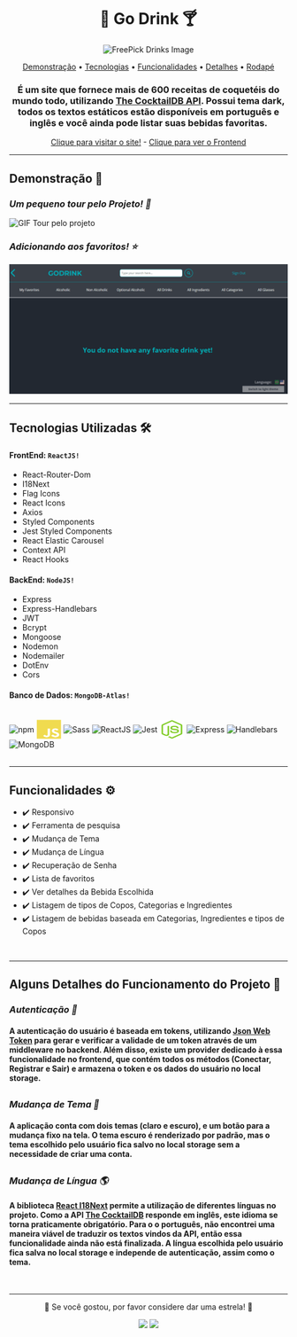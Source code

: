 <h1 align="center">🍹 Go Drink 🍸</h1>

<div align="center">
 <img src="https://img.freepik.com/fotos-gratis/aproxime-se-com-bebidas-deliciosas_23-2149132215.jpg?size=626&ext=jpg" width="400px" alt="FreePick Drinks Image"/>
</div>

<p align="center">
 <a href="#demo">Demonstração</a> •
 <a href="#tecnologias">Tecnologias</a> •
  <a href="#funcionalidades">Funcionalidades</a> •
 <a href="#detalhes">Detalhes</a> •
 <a href="#footer">Rodapé</a>
</p>

<h3 align="center">É um site que fornece mais de 600 receitas de coquetéis do mundo todo, utilizando <a href="https://www.thecocktaildb.com/api.php">The CocktailDB API</a>. Possui tema dark, todos os textos estáticos estão disponíveis em português e inglês e você ainda pode listar suas bebidas favoritas.</h3>

<p align="center">
  <a href="hthttps://go-drink.vercel.app/">Clique para visitar o site!</a> -
  <a href="https://github.com/MatheusAndrade23/Go_Drink">Clique para ver o Frontend</a>
</p>

---

<h2 id="demo">Demonstração 🎥</h2>

_<h3 id="tour">Um pequeno tour pelo Projeto! 🚀</h3>_

<img src="./github/tour.gif" alt="GIF Tour pelo projeto">

_<h3 id="trocando">Adicionando aos favoritos! ⭐</h3>_

<img src="./github/favoritos.gif" alt="GIF Adicionando aos favoritos">

<br>

---

<h2 id="tecnologias">Tecnologias Utilizadas 🛠</h2>

#### FrontEnd: `ReactJS!`

- React-Router-Dom
- I18Next
- Flag Icons
- React Icons
- Axios
- Styled Components
- Jest Styled Components
- React Elastic Carousel
- Context API
- React Hooks

#### BackEnd: `NodeJS!`

- Express
- Express-Handlebars
- JWT
- Bcrypt
- Mongoose
- Nodemon
- Nodemailer
- DotEnv
- Cors

#### Banco de Dados: `MongoDB-Atlas!`

<div style="display: inline_block"><br>
  <img align="center" alt="npm" height="35" width="45" src="https://cdn.jsdelivr.net/gh/devicons/devicon/icons/npm/npm-original-wordmark.svg" />
  <img align="center" alt="Js" height="35" width="45" src="https://raw.githubusercontent.com/devicons/devicon/master/icons/javascript/javascript-plain.svg">
  <img align="center" alt="Sass" height="35" width="45" src="https://cdn.jsdelivr.net/gh/devicons/devicon/icons/sass/sass-original.svg">
  <img align="center" alt="ReactJS" height="35" width="45" src="https://cdn.jsdelivr.net/gh/devicons/devicon/icons/react/react-original.svg">
  <img align="center" alt="Jest" height="35" width="45" src="https://cdn.jsdelivr.net/gh/devicons/devicon/icons/jest/jest-plain.svg">
  <img align="center" alt="NodeJS" height="35" width="45" src="https://raw.githubusercontent.com/devicons/devicon/master/icons/nodejs/nodejs-plain.svg">
  <img align="center" alt="Express" height="35" width="45" src="https://cdn.jsdelivr.net/gh/devicons/devicon/icons/express/express-original.svg">
  <img align="center" alt="Handlebars" height="35" width="45" src="https://cdn.jsdelivr.net/gh/devicons/devicon/icons/handlebars/handlebars-original.svg">
  <img align="center" alt="MongoDB" height="35" width="45" src="https://cdn.jsdelivr.net/gh/devicons/devicon/icons/mongodb/mongodb-plain.svg">
 </div>

 <br>

---

<h2 id="funcionalidades">Funcionalidades ⚙️</h2>

- ✔️ Responsivo
- ✔️ Ferramenta de pesquisa
- ✔️ Mudança de Tema
- ✔️ Mudança de Língua
- ✔️ Recuperação de Senha
- ✔️ Lista de favoritos
- ✔️ Ver detalhes da Bebida Escolhida
- ✔️ Listagem de tipos de Copos, Categorias e Ingredientes
- ✔️ Listagem de bebidas baseada em Categorias, Ingredientes e tipos de Copos

<br>

---

<h2 id="detalhes">Alguns Detalhes do Funcionamento do Projeto 🔎</h2>

_<h3>Autenticação 👤</h3>_

#### A autenticação do usuário é baseada em tokens, utilizando <a href="https://www.npmjs.com/package/jsonwebtoken">Json Web Token</a> para gerar e verificar a validade de um token através de um middleware no backend. Além disso, existe um provider dedicado à essa funcionalidade no frontend, que contém todos os métodos (Conectar, Registrar e Sair) e armazena o token e os dados do usuário no local storage.

##

_<h3>Mudança de Tema 🎨</h3>_

#### A aplicação conta com dois temas (claro e escuro), e um botão para a mudança fixo na tela. O tema escuro é renderizado por padrão, mas o tema escolhido pelo usuário fica salvo no local storage sem a necessidade de criar uma conta.

##

_<h3>Mudança de Língua 🌎</h3>_

#### A biblioteca <a href="https://www.npmjs.com/package/react-i18next">React I18Next</a> permite a utilização de diferentes línguas no projeto. Como a API <a href="https://www.thecocktaildb.com/api.php">The CocktailDB</a> responde em inglês, este idioma se torna praticamente obrigatório. Para o o português, não encontrei uma maneira viável de traduzir os textos vindos da API, então essa funcionalidade ainda não está finalizada. A língua escolhida pelo usuário fica salva no local storage e independe de autenticação, assim como o tema.

<br>

---

<p align="center">🌟 Se você gostou, por favor considere dar uma estrela! 🌟</p>
<div id="footer" align="center"><a href="https://www.linkedin.com/in/matheus-andrade23/" target="_blank"><img src="https://img.shields.io/badge/-LinkedIn-%230077B5?style=for-the-badge&logo=linkedin&logoColor=white" target="_blank"></a>
<a href = "mailto:matheusandrade.ma2003@gmail.com"><img src="https://img.shields.io/badge/-Gmail-%23333?style=for-the-badge&logo=gmail&logoColor=white" target="_blank"></a></div>

